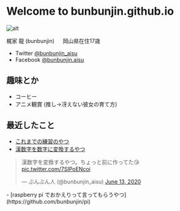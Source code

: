 Welcome to bunbunjin.github.io 
==============================
![alt](https://avatars2.githubusercontent.com/u/52102486?s=400&u=cc096c4a5e0f15a71af47bd7d6e2d3bd0160661b&v=4)

梶家 龍 (bunbunjin)
　 岡山県在住17歳
 

 - Twitter [@bunbunjin_aisu](https://twitter.com/bunbunjin_aisu)
 - Facebook [@bunbunjin.aisu](https://www.facebook.com/bunbunjin.aisu)

趣味とか
--------
 - コーヒー
 - アニメ観賞 (推し→冴えない彼女の育て方)

最近したこと
------------
 - [これまでの練習のやつ](https://github.com/bunbunjin/practice)
 - [漢数字を数字に変換するやつ](https://github.com/bunbunjin/kanji)
<blockquote class="twitter-tweet"><p lang="ja" dir="ltr">漢数字を変換するやつ。ちょっと前に作ってた😘 <a href="https://t.co/7SIPoENcoi">pic.twitter.com/7SIPoENcoi</a></p>&mdash; ぶんぶん人 (@bunbunjin_aisu) <a href="https://twitter.com/bunbunjin_aisu/status/1271811347261480964?ref_src=twsrc%5Etfw">June 13, 2020</a></blockquote> <script async src="https://platform.twitter.com/widgets.js" charset="utf-8"></script>
 - [raspberry pi でおかえりって言ってもらうやつ](https://github.com/bunbunjin/pi)

